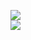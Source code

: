 [![](https://img.shields.io/badge/Made%20With-Github%20Spray-lightgrey.svg?style=for-the-badge&logo=github)](https://github.com/Annihil/github-spray#2733)  
[![](https://i.imgur.com/2DrTn0Z.gif)](https://github.com/Annihil/github-spray)